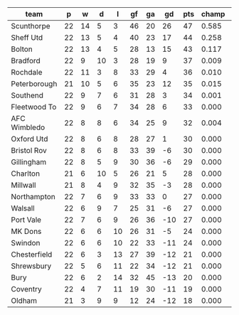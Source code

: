 |     team     | p  | w  | d  | l  | gf | ga | gd  | pts | champ | top2  | top3  | top4  |  5-7  | bot4  | bot3  | bot2  |
|--------------|----|----|----|----|----|----|-----|-----|-------|-------|-------|-------|-------|-------|-------|-------|
| Scunthorpe   | 22 | 14 |  5 |  3 | 46 | 20 |  26 |  47 | 0.585 | 0.839 | 0.936 | 0.975 | 0.023 | 0.000 | 0.000 | 0.000|
| Sheff Utd    | 22 | 13 |  5 |  4 | 40 | 23 |  17 |  44 | 0.258 | 0.603 | 0.812 | 0.904 | 0.079 | 0.000 | 0.000 | 0.000|
| Bolton       | 22 | 13 |  4 |  5 | 28 | 13 |  15 |  43 | 0.117 | 0.354 | 0.631 | 0.781 | 0.179 | 0.000 | 0.000 | 0.000|
| Bradford     | 22 |  9 | 10 |  3 | 28 | 19 |   9 |  37 | 0.009 | 0.042 | 0.130 | 0.259 | 0.393 | 0.000 | 0.000 | 0.000|
| Rochdale     | 22 | 11 |  3 |  8 | 33 | 29 |   4 |  36 | 0.010 | 0.047 | 0.134 | 0.271 | 0.390 | 0.000 | 0.000 | 0.000|
| Peterborough | 21 | 10 |  5 |  6 | 35 | 23 |  12 |  35 | 0.015 | 0.071 | 0.184 | 0.349 | 0.379 | 0.000 | 0.000 | 0.000|
| Southend     | 22 |  9 |  7 |  6 | 31 | 28 |   3 |  34 | 0.001 | 0.004 | 0.020 | 0.056 | 0.209 | 0.007 | 0.003 | 0.001|
| Fleetwood To | 22 |  9 |  6 |  7 | 34 | 28 |   6 |  33 | 0.000 | 0.005 | 0.026 | 0.076 | 0.242 | 0.004 | 0.002 | 0.000|
| AFC Wimbledo | 22 |  8 |  8 |  6 | 34 | 25 |   9 |  32 | 0.004 | 0.025 | 0.079 | 0.183 | 0.356 | 0.001 | 0.000 | 0.000|
| Oxford Utd   | 22 |  8 |  6 |  8 | 28 | 27 |   1 |  30 | 0.000 | 0.002 | 0.011 | 0.033 | 0.147 | 0.015 | 0.008 | 0.003|
| Bristol Rov  | 22 |  8 |  6 |  8 | 33 | 39 |  -6 |  30 | 0.000 | 0.001 | 0.004 | 0.012 | 0.079 | 0.040 | 0.019 | 0.008|
| Gillingham   | 22 |  8 |  5 |  9 | 30 | 36 |  -6 |  29 | 0.000 | 0.000 | 0.002 | 0.007 | 0.060 | 0.060 | 0.030 | 0.013|
| Charlton     | 21 |  6 | 10 |  5 | 26 | 21 |   5 |  28 | 0.000 | 0.001 | 0.008 | 0.028 | 0.128 | 0.022 | 0.010 | 0.004|
| Millwall     | 21 |  8 |  4 |  9 | 32 | 35 |  -3 |  28 | 0.000 | 0.005 | 0.019 | 0.055 | 0.205 | 0.010 | 0.003 | 0.001|
| Northampton  | 22 |  7 |  6 |  9 | 33 | 33 |   0 |  27 | 0.000 | 0.001 | 0.003 | 0.008 | 0.060 | 0.057 | 0.031 | 0.014|
| Walsall      | 22 |  6 |  9 |  7 | 25 | 31 |  -6 |  27 | 0.000 | 0.000 | 0.001 | 0.001 | 0.021 | 0.133 | 0.082 | 0.039|
| Port Vale    | 22 |  7 |  6 |  9 | 26 | 36 | -10 |  27 | 0.000 | 0.000 | 0.001 | 0.002 | 0.025 | 0.126 | 0.069 | 0.035|
| MK Dons      | 22 |  6 |  6 | 10 | 26 | 31 |  -5 |  24 | 0.000 | 0.000 | 0.000 | 0.001 | 0.017 | 0.174 | 0.110 | 0.059|
| Swindon      | 22 |  6 |  6 | 10 | 22 | 33 | -11 |  24 | 0.000 | 0.000 | 0.000 | 0.000 | 0.002 | 0.407 | 0.288 | 0.178|
| Chesterfield | 22 |  6 |  3 | 13 | 27 | 39 | -12 |  21 | 0.000 | 0.000 | 0.000 | 0.000 | 0.001 | 0.570 | 0.449 | 0.311|
| Shrewsbury   | 22 |  5 |  6 | 11 | 22 | 34 | -12 |  21 | 0.000 | 0.000 | 0.000 | 0.000 | 0.001 | 0.545 | 0.430 | 0.295|
| Bury         | 22 |  6 |  2 | 14 | 32 | 45 | -13 |  20 | 0.000 | 0.000 | 0.000 | 0.000 | 0.002 | 0.575 | 0.453 | 0.312|
| Coventry     | 22 |  4 |  7 | 11 | 19 | 30 | -11 |  19 | 0.000 | 0.000 | 0.000 | 0.000 | 0.001 | 0.661 | 0.543 | 0.401|
| Oldham       | 21 |  3 |  9 |  9 | 12 | 24 | -12 |  18 | 0.000 | 0.000 | 0.000 | 0.000 | 0.001 | 0.593 | 0.468 | 0.325|
